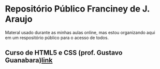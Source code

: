 # Repositório Público Franciney de J. Araujo
 <p>
    Materal usado durante as minhas aulas online, mas estou organizando aqui em um respositório público para o acesso de todos.
</p>
 <h2>
Curso de HTML5 e CSS (prof. Gustavo Guanabara)<a href="https://gustavoguanabara.github.io/#curso-de-html5-e-css3" target="_blank">link</a>
</h2>